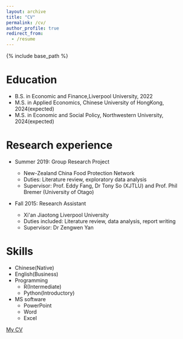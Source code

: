 ```yaml
---
layout: archive
title: "CV"
permalink: /cv/
author_profile: true
redirect_from:
  - /resume
---
```


{% include base_path %}

Education 
======
* B.S. in Economic and Finance,Liverpool University, 2022
* M.S. in Applied Economics, Chinese University of HongKong, 2024(expected)
* M.S. in Economic and Social Policy, Northwestern University, 2024(expected)

Research experience
======
* Summer 2019: Group Research Project
  * New-Zealand China Food Protection Network
  * Duties: Literature review, exploratory data analysis 
  * Supervisor: Prof. Eddy Fang, Dr Tony So (XJTLU) and Prof. Phil Bremer (University of Otago)


* Fall 2015: Research Assistant
  * Xi'an Jiaotong Liverpool University
  * Duties included: Literature review, data analysis, report writing
  * Supervisor: Dr Zengwen Yan
  
Skills
======
* Chinese(Native)
* English(Business)
* Programming 
  * R(Intermediate)
  * Python(Introductory)
* MS software
  * PowerPoint
  * Word
  * Excel

  

  
[My CV](https://github.com/ruilongli/ruilongli.github.io/blob/master/files/CV.pdf)